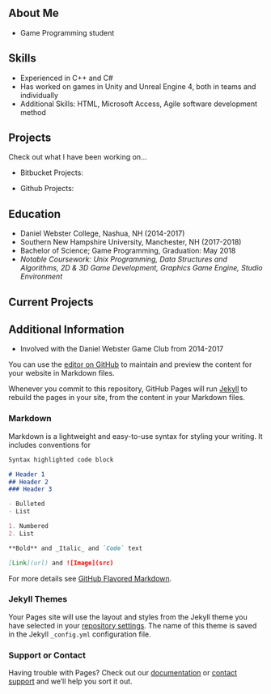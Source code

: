 ## About Me

- Game Programming student 

## Skills

- Experienced in C++ and C#
- Has worked on games in Unity and Unreal Engine 4, both in teams and individually
- Additional Skills: HTML, Microsoft Access, Agile software development method


## Projects

Check out what I have been working on...

- Bitbucket Projects:

- Github Projects:

## Education

- Daniel Webster College, Nashua, NH (2014-2017)
- Southern New Hampshire University, Manchester, NH (2017-2018)
- Bachelor of Science; Game Programming, Graduation: May 2018
- _Notable Coursework: Unix Programming, Data Structures and Algorithms, 2D & 3D Game Development, Graphics Game Engine, Studio Environment_



## Current Projects

<Chexquest Stuff>
  
## Additional Information

- Involved with the Daniel Webster Game Club from 2014-2017


You can use the [editor on GitHub](https://github.com/loreleibasken/loreleibasken.github.io/edit/master/README.md) to maintain and preview the content for your website in Markdown files.

Whenever you commit to this repository, GitHub Pages will run [Jekyll](https://jekyllrb.com/) to rebuild the pages in your site, from the content in your Markdown files.

### Markdown

Markdown is a lightweight and easy-to-use syntax for styling your writing. It includes conventions for

```markdown
Syntax highlighted code block

# Header 1
## Header 2
### Header 3

- Bulleted
- List

1. Numbered
2. List

**Bold** and _Italic_ and `Code` text

[Link](url) and ![Image](src)
```

For more details see [GitHub Flavored Markdown](https://guides.github.com/features/mastering-markdown/).

### Jekyll Themes

Your Pages site will use the layout and styles from the Jekyll theme you have selected in your [repository settings](https://github.com/loreleibasken/loreleibasken.github.io/settings). The name of this theme is saved in the Jekyll `_config.yml` configuration file.

### Support or Contact

Having trouble with Pages? Check out our [documentation](https://help.github.com/categories/github-pages-basics/) or [contact support](https://github.com/contact) and we’ll help you sort it out.
